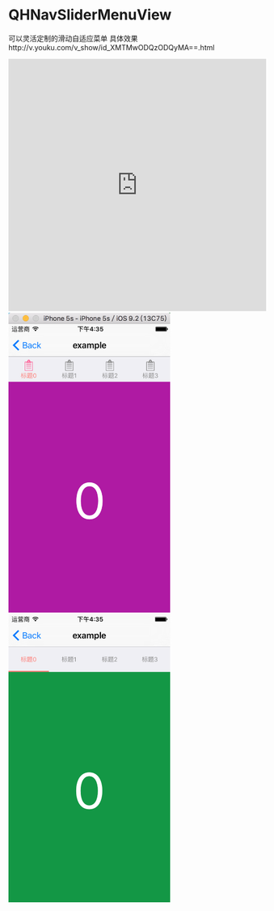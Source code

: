 # QHNavSliderMenuView
可以灵活定制的滑动自适应菜单
具体效果http://v.youku.com/v_show/id_XMTMwODQzODQyMA==.html


<iframe height=498 width=510 src="http://v.youku.com/v_show/id_XMTMwODQzODQyMA==.html" frameborder=0 allowfullscreen></iframe>

<img src="https://github.com/735850697/QHNavSliderMenuView/blob/master/屏幕快照%202016-01-21%20下午4.35.09.png" width="320">
<img src="https://github.com/735850697/QHNavSliderMenuView/blob/master/Simulator%20Screen%20Shot%202016年1月21日%20下午4.35.22.png" width="320"><br/>

